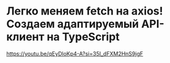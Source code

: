 # Легко меняем fetch на axios! Создаем адаптируемый API-клиент на TypeScript
https://youtu.be/qEyDloKp4-A?si=35I_dFXM2HnS9jgF
